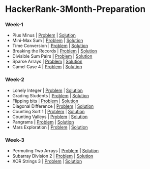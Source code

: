 # HackerRank-3Month-Preparation

### Week-1
- Plus Minus | [Problem](https://www.hackerrank.com/challenges/three-month-preparation-kit-plus-minus/problem) | [Solution](https://github.com/Ram11Coder/HackerRank-3Month-Preparation/blob/main/src/io/week1/PlusMinus.java)
- Mini-Max Sum | [Problem](https://www.hackerrank.com/challenges/three-month-preparation-kit-mini-max-sum/problem) | [Solution](https://github.com/Ram11Coder/HackerRank-3Month-Preparation/blob/main/src/io/week1/MinMaxSum.java)
- Time Conversion | [Problem](https://www.hackerrank.com/challenges/three-month-preparation-kit-time-conversion/problem) | [Solution](https://github.com/Ram11Coder/HackerRank-3Month-Preparation/blob/main/src/io/week1/TimeConversion.java)
- Breaking the Records | [Problem](https://www.hackerrank.com/challenges/three-month-preparation-kit-breaking-best-and-worst-records/problem) | [Solution](https://github.com/Ram11Coder/HackerRank-3Month-Preparation/blob/main/src/io/week1/BreakingtheRecords.java)
- Divisible Sum Pairs | [Problem](https://www.hackerrank.com/challenges/three-month-preparation-kit-divisible-sum-pairs/problem) | [Solution](https://github.com/Ram11Coder/HackerRank-3Month-Preparation/blob/main/src/io/week1/DivisibleSumPairs.java)
- Sparse Arrays | [Problem](https://www.hackerrank.com/challenges/three-month-preparation-kit-camel-case/problem) | [Solution](https://github.com/Ram11Coder/HackerRank-3Month-Preparation/blob/main/src/io/week1/SparseArrays.java)
- Camel Case 4 | [Problem](https://www.hackerrank.com/challenges/three-month-preparation-kit-camel-case/problem) | [Solution](https://github.com/Ram11Coder/HackerRank-3Month-Preparation/blob/main/src/io/week1/CamelCase4.java)

### Week-2
- Lonely Integer | [Problem](https://www.hackerrank.com/challenges/three-month-preparation-kit-lonely-integer/problem) | [Solution](https://github.com/Ram11Coder/HackerRank-3Month-Preparation/blob/main/src/io/week2/LonelyInteger.java)
- Grading Students | [Problem](https://www.hackerrank.com/challenges/three-month-preparation-kit-grading/problem) | [Solution](https://github.com/Ram11Coder/HackerRank-3Month-Preparation/blob/main/src/io/week2/GradingStudents.java)
- Flipping bits | [Problem](https://www.hackerrank.com/challenges/three-month-preparation-kit-flipping-bits/problem) | [Solution](https://github.com/Ram11Coder/HackerRank-3Month-Preparation/blob/main/src/io/week2/Flippingbits.java)
- Diagonal Difference | [Problem](https://www.hackerrank.com/challenges/three-month-preparation-kit-diagonal-difference/problem) | [Solution](https://github.com/Ram11Coder/HackerRank-3Month-Preparation/blob/main/src/io/week2/DiagonalDifference.java)
- Counting Sort 1 | [Problem](https://www.hackerrank.com/challenges/three-month-preparation-kit-countingsort1/problem) | [Solution](https://github.com/Ram11Coder/HackerRank-3Month-Preparation/blob/main/src/io/week2/CountingSort1.java)
- Counting Valleys | [Problem](https://www.hackerrank.com/challenges/three-month-preparation-kit-counting-valleys/problem) | [Solution](https://github.com/Ram11Coder/HackerRank-3Month-Preparation/blob/main/src/io/week2/CountingValleys.java)
- Pangrams | [Problem](https://www.hackerrank.com/challenges/three-month-preparation-kit-pangrams/problem) | [Solution](https://github.com/Ram11Coder/HackerRank-3Month-Preparation/blob/main/src/io/week2/Pangrams.java)
- Mars Exploration | [Problem](https://www.hackerrank.com/challenges/three-month-preparation-kit-mars-exploration/problem) | [Solution](https://github.com/Ram11Coder/HackerRank-3Month-Preparation/blob/main/src/io/week2/MarsExploration.java)

### Week-3
- Permuting Two Arrays | [Problem](https://www.hackerrank.com/challenges/three-month-preparation-kit-two-arrays/problem) | [Solution](https://github.com/Ram11Coder/HackerRank-3Month-Preparation/blob/main/src/io/week3/PermutingTwoArrays.java)
- Subarray Division 2 | [Problem](https://www.hackerrank.com/challenges/three-month-preparation-kit-the-birthday-bar/problem) | [Solution](https://github.com/Ram11Coder/HackerRank-3Month-Preparation/blob/main/src/io/week3/SubarrayDivision2.java)
- XOR Strings 3 | [Problem](https://www.hackerrank.com/challenges/three-month-preparation-kit-strings-xor/problem) | [Solution](https://github.com/Ram11Coder/HackerRank-3Month-Preparation/blob/main/src/io/week3/XORStrings3.java)
